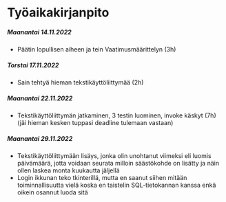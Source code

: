 # Työaikakirjanpito

##### Maanantai 14.11.2022
  - Päätin lopullisen aiheen ja tein Vaatimusmäärittelyn (3h)

##### Torstai 17.11.2022
  - Sain tehtyä hieman tekstikäyttöliittymää (2h)

##### Maanantai 22.11.2022
  - Tekstikäyttöliittymän jatkaminen, 3 testin luominen, invoke käskyt (7h) (jäi hieman kesken tuppasi deadline tulemaan vastaan)

##### Maanantai 29.11.2022
   - Tekstikäyttöliittymään lisäys, jonka olin unohtanut viimeksi eli luomis päivämäärä, jotta voidaan seurata milloin säästökohde on lisätty ja näin ollen laskea monta kuukautta jäljellä
   - Login ikkunan teko tkinterillä, mutta en saanut siihen mitään toiminnallisuutta vielä koska en taistelin SQL-tietokannan kanssa enkä oikein osannut luoda sitä
